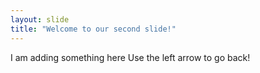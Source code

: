 ```yaml
---
layout: slide
title: "Welcome to our second slide!"
---
```

I am adding something here
Use the left arrow to go back!
